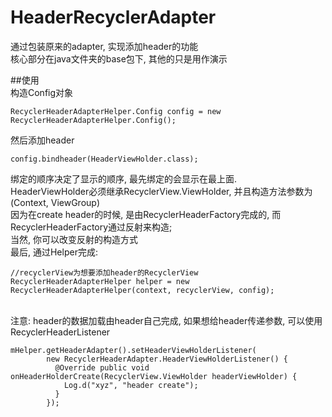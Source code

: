 # HeaderRecyclerAdapter
通过包装原来的adapter, 实现添加header的功能
<br>核心部分在java文件夹的base包下, 其他的只是用作演示

##使用
<br>构造Config对象
```
RecyclerHeaderAdapterHelper.Config config = new RecyclerHeaderAdapterHelper.Config();
```
然后添加header
```
config.bindheader(HeaderViewHolder.class);
```
绑定的顺序决定了显示的顺序, 最先绑定的会显示在最上面.
<br>HeaderViewHolder必须继承RecyclerView.ViewHolder, 并且构造方法参数为(Context, ViewGroup)
<br>因为在create header的时候, 是由RecyclerHeaderFactory完成的, 而RecyclerHeaderFactory通过反射来构造; 
<br>当然, 你可以改变反射的构造方式
<br>最后, 通过Helper完成:
```
//recyclerView为想要添加header的RecyclerView
RecyclerHeaderAdapterHelper helper = new RecyclerHeaderAdapterHelper(context, recyclerView, config);
```
<br>注意: header的数据加载由header自己完成, 如果想给header传递参数, 可以使用RecyclerHeaderListener
```
mHelper.getHeaderAdapter().setHeaderViewHolderListener(
        new RecyclerHeaderAdapter.HeaderViewHolderListener() {
          @Override public void onHeaderHolderCreate(RecyclerView.ViewHolder headerViewHolder) {
            Log.d("xyz", "header create");
          }
        });
```
